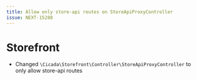 ```yaml
---
title: Allow only store-api routes on StoreApiProxyController
issue: NEXT-15288
---
```

# Storefront
* Changed `\Cicada\Storefront\Controller\StoreApiProxyController` to only allow store-api routes
